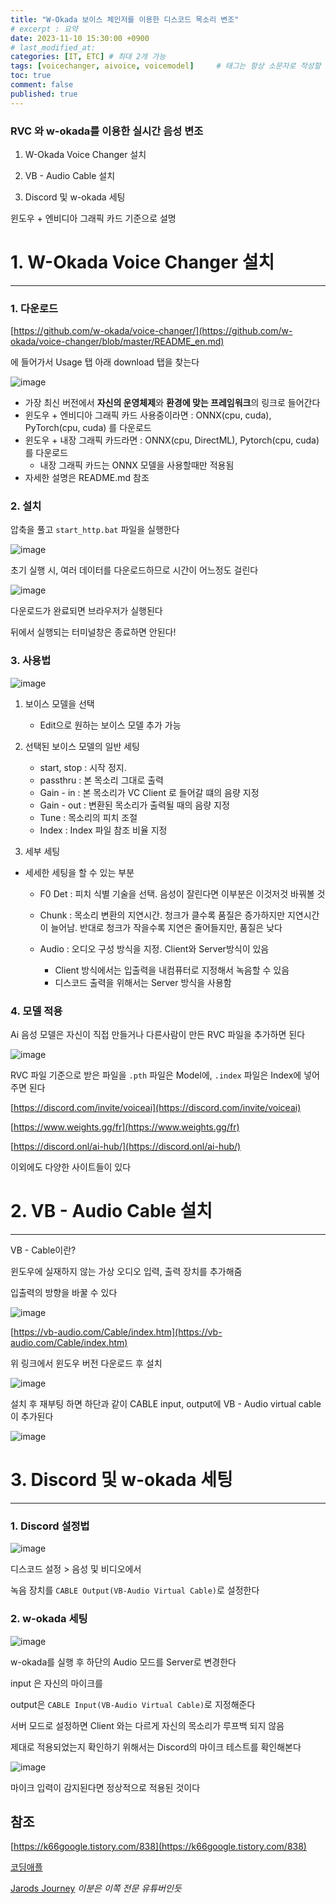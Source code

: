 ```yaml
---
title: "W-Okada 보이스 체인저를 이용한 디스코드 목소리 변조"
# excerpt : 요약
date: 2023-11-10 15:30:00 +0900
# last_modified_at: 
categories: [IT, ETC] # 최대 2개 가능
tags: [voicechanger, aivoice, voicemodel]     # 태그는 항상 소문자로 작성할 것
toc: true
comment: false
published: true
---
```


### RVC 와 w-okada를 이용한 실시간 음성 변조

1. W-Okada Voice Changer 설치

2. VB - Audio Cable 설치

3. Discord 및 w-okada 세팅

윈도우 + 엔비디아 그래픽 카드 기준으로 설명

# 1. W-Okada Voice Changer 설치
---

### 1. 다운로드
[https://github.com/w-okada/voice-changer/](https://github.com/w-okada/voice-changer/blob/master/README_en.md)

에 들어가서 Usage 탭 아래 download 탭을 찾는다

![image](https://github.com/jinhg0214/jinhg0214.github.io/assets/70011316/47b6f8bc-8405-407b-ac0d-f70eb3d60f5f)

- 가장 최신 버전에서 **자신의 운영체제**와 **환경에 맞는 프레임워크**의 링크로 들어간다
- 윈도우 + 엔비디아 그래픽 카드 사용중이라면 : ONNX(cpu, cuda), PyTorch(cpu, cuda) 를 다운로드
- 윈도우 + 내장 그래픽 카드라면 : ONNX(cpu, DirectML), Pytorch(cpu, cuda)를 다운로드
    - 내장 그래픽 카드는 ONNX 모델을 사용할때만 적용됨
- 자세한 설명은 README.md 참조

### 2. 설치

압축을 풀고 `start_http.bat` 파일을 실행한다

![image](https://github.com/jinhg0214/jinhg0214.github.io/assets/70011316/d92e070e-1f67-4d4a-a4bd-d3e94aad0080)

초기 실행 시, 여러 데이터를 다운로드하므로 시간이 어느정도 걸린다

![image](https://github.com/jinhg0214/jinhg0214.github.io/assets/70011316/4627e5d0-9208-4f64-8f36-a1e2be33fe44)

다운로드가 완료되면 브라우저가 실행된다

뒤에서 실행되는 터미널창은 종료하면 안된다!


### 3. 사용법

![image](https://github.com/jinhg0214/jinhg0214.github.io/assets/70011316/dbfa412b-cd75-4a96-bc6b-27c3aa55cd55)

1. 보이스 모델을 선택
    - Edit으로 원하는 보이스 모델 추가 가능

2. 선택된 보이스 모델의 일반 세팅
    - start, stop : 시작 정지. 
    - passthru : 본 목소리 그대로 출력
    - Gain - in : 본 목소리가 VC Client 로 들어갈 떄의 음량 지정
    - Gain - out : 변환된 목소리가 출력될 때의 음량 지정
    - Tune : 목소리의 피치 조절
    - Index : Index 파일 참조 비율 지정

3. 세부 세팅 
- 세세한 세팅을 할 수 있는 부분 
    - F0 Det : 피치 식별 기술을 선택. 음성이 잘린다면 이부분은 이것저것 바꿔볼 것
    - Chunk : 목소리 변환의 지연시간. 청크가 클수록 품질은 증가하지만 지연시간이 늘어남. 반대로 청크가 작을수록 지연은 줄어들지만, 품질은 낮다

    - Audio : 오디오 구성 방식을 지정. Client와 Server방식이 있음
        - Client 방식에서는 입출력을 내컴퓨터로 지정해서 녹음할 수 있음
        - 디스코드 출력을 위해서는 Server 방식을 사용함


### 4. 모델 적용

Ai 음성 모델은 자신이 직접 만들거나 다른사람이 만든 RVC 파일을 추가하면 된다

![image](https://github.com/jinhg0214/jinhg0214.github.io/assets/70011316/9b145d6e-6cec-4efe-b0c7-c78f4903ecf3)

RVC 파일 기준으로 받은 파일을 `.pth` 파일은 Model에, `.index` 파일은 Index에 넣어주면 된다

[https://discord.com/invite/voiceai](https://discord.com/invite/voiceai)

[https://www.weights.gg/fr](https://www.weights.gg/fr)

[https://discord.onl/ai-hub/](https://discord.onl/ai-hub/)

이외에도 다양한 사이트들이 있다

# 2. VB - Audio Cable 설치
---

VB - Cable이란?

윈도우에 실재하지 않는 가상 오디오 입력, 출력 장치를 추가해줌

입출력의 방향을 바꿀 수 있다

![image](https://github.com/jinhg0214/jinhg0214.github.io/assets/70011316/af6bd2c7-d9c0-4db5-8a2a-08115ebc8a4d)

[https://vb-audio.com/Cable/index.htm](https://vb-audio.com/Cable/index.htm)

위 링크에서 윈도우 버전 다운로드 후 설치

![image](https://github.com/jinhg0214/jinhg0214.github.io/assets/70011316/bf91176e-8382-4d05-9efc-64a5506d8179)



설치 후 재부팅 하면 하단과 같이 CABLE input, output에 VB - Audio virtual cable이 추가된다

![image](https://github.com/jinhg0214/jinhg0214.github.io/assets/70011316/ecb98343-f26d-4852-a2b8-57edbe958b15)

# 3. Discord 및 w-okada 세팅
---
### 1. Discord 설정법

![image](https://github.com/jinhg0214/jinhg0214.github.io/assets/70011316/b2f6070c-8e3a-4783-beee-dac376e14912)

디스코드 설정 > 음성 및 비디오에서  

녹음 장치를 `CABLE Output(VB-Audio Virtual Cable)`로 설정한다

### 2. w-okada 세팅

![image](https://github.com/jinhg0214/jinhg0214.github.io/assets/70011316/440e2692-712a-4414-b6d6-57debd4e8ace)

w-okada를 실행 후 하단의 Audio 모드를 Server로 변경한다 

input 은 자신의 마이크를

output은 `CABLE Input(VB-Audio Virtual Cable)`로 지정해준다

서버 모드로 설정하면 Client 와는 다르게 자신의 목소리가 루프백 되지 않음

제대로 적용되었는지 확인하기 위해서는 Discord의 마이크 테스트를 확인해본다

![image](https://github.com/jinhg0214/jinhg0214.github.io/assets/70011316/22fa1c9a-9888-4d10-8ae1-8d5c9e45eec1)

마이크 입력이 감지된다면 정상적으로 적용된 것이다




참조
---

[https://k66google.tistory.com/838](https://k66google.tistory.com/838)

[코딩애플](https://www.youtube.com/watch?v=CgCJZUVeg1M&t=113s)

[Jarods Journey](https://www.youtube.com/watch?v=IS_SPQVv5iY)
_이분은 이쪽 전문 유튜버인듯_

